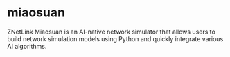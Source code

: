 # miaosuan
ZNetLink Miaosuan is an AI-native network simulator that allows users to build network simulation models using Python and quickly integrate various AI algorithms.
